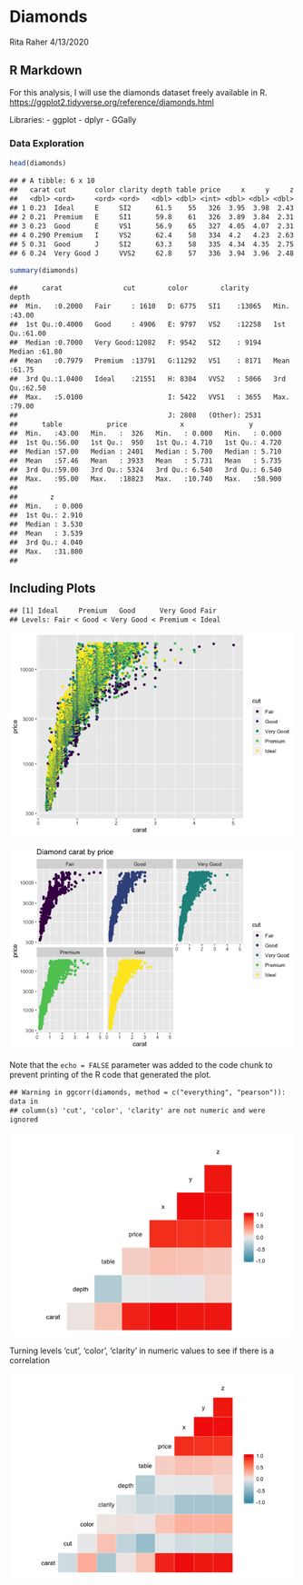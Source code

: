 Diamonds
================
Rita Raher
4/13/2020

## R Markdown

For this analysis, I will use the diamonds dataset freely available in
R. <https://ggplot2.tidyverse.org/reference/diamonds.html>

Libraries: - ggplot - dplyr - GGally

### Data Exploration

``` r
head(diamonds)
```

    ## # A tibble: 6 x 10
    ##   carat cut       color clarity depth table price     x     y     z
    ##   <dbl> <ord>     <ord> <ord>   <dbl> <dbl> <int> <dbl> <dbl> <dbl>
    ## 1 0.23  Ideal     E     SI2      61.5    55   326  3.95  3.98  2.43
    ## 2 0.21  Premium   E     SI1      59.8    61   326  3.89  3.84  2.31
    ## 3 0.23  Good      E     VS1      56.9    65   327  4.05  4.07  2.31
    ## 4 0.290 Premium   I     VS2      62.4    58   334  4.2   4.23  2.63
    ## 5 0.31  Good      J     SI2      63.3    58   335  4.34  4.35  2.75
    ## 6 0.24  Very Good J     VVS2     62.8    57   336  3.94  3.96  2.48

``` r
summary(diamonds)
```

    ##      carat               cut        color        clarity          depth      
    ##  Min.   :0.2000   Fair     : 1610   D: 6775   SI1    :13065   Min.   :43.00  
    ##  1st Qu.:0.4000   Good     : 4906   E: 9797   VS2    :12258   1st Qu.:61.00  
    ##  Median :0.7000   Very Good:12082   F: 9542   SI2    : 9194   Median :61.80  
    ##  Mean   :0.7979   Premium  :13791   G:11292   VS1    : 8171   Mean   :61.75  
    ##  3rd Qu.:1.0400   Ideal    :21551   H: 8304   VVS2   : 5066   3rd Qu.:62.50  
    ##  Max.   :5.0100                     I: 5422   VVS1   : 3655   Max.   :79.00  
    ##                                     J: 2808   (Other): 2531                  
    ##      table           price             x                y         
    ##  Min.   :43.00   Min.   :  326   Min.   : 0.000   Min.   : 0.000  
    ##  1st Qu.:56.00   1st Qu.:  950   1st Qu.: 4.710   1st Qu.: 4.720  
    ##  Median :57.00   Median : 2401   Median : 5.700   Median : 5.710  
    ##  Mean   :57.46   Mean   : 3933   Mean   : 5.731   Mean   : 5.735  
    ##  3rd Qu.:59.00   3rd Qu.: 5324   3rd Qu.: 6.540   3rd Qu.: 6.540  
    ##  Max.   :95.00   Max.   :18823   Max.   :10.740   Max.   :58.900  
    ##                                                                   
    ##        z         
    ##  Min.   : 0.000  
    ##  1st Qu.: 2.910  
    ##  Median : 3.530  
    ##  Mean   : 3.539  
    ##  3rd Qu.: 4.040  
    ##  Max.   :31.800  
    ## 

## Including Plots

    ## [1] Ideal     Premium   Good      Very Good Fair     
    ## Levels: Fair < Good < Very Good < Premium < Ideal

![](diamonds_files/figure-gfm/diamond%20plot-1.png)<!-- -->

![](diamonds_files/figure-gfm/diamond%20plot%20facet-1.png)<!-- -->

Note that the `echo = FALSE` parameter was added to the code chunk to
prevent printing of the R code that generated the plot.

    ## Warning in ggcorr(diamonds, method = c("everything", "pearson")): data in
    ## column(s) 'cut', 'color', 'clarity' are not numeric and were ignored

![](diamonds_files/figure-gfm/diamond%20correlation-1.png)<!-- -->

Turning levels ‘cut’, ‘color’, ‘clarity’ in numeric values to see if
there is a correlation

![](diamonds_files/figure-gfm/diamond%20correlation_upgrade-1.png)<!-- -->
